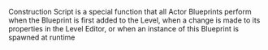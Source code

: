 Construction Script is a special function that all Actor Blueprints perform when the Blueprint is first added to the Level, when a change is made to its properties in the Level Editor, or when an instance of this Blueprint is spawned at runtime
